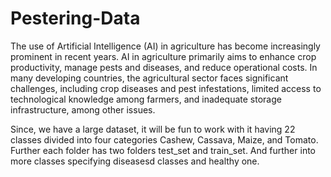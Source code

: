 # Pestering-Data
The use of Artificial Intelligence (AI) in agriculture has become increasingly prominent in recent years. AI in agriculture primarily aims to enhance crop productivity, manage pests and diseases, and reduce operational costs. In many developing countries, the agricultural sector faces significant challenges, including crop diseases and pest infestations, limited access to technological knowledge among farmers, and inadequate storage infrastructure, among other issues.

Since, we have a large dataset, it will be fun to work with it having 22 classes divided into four categories Cashew, Cassava, Maize, and Tomato. Further each folder has two folders test_set and train_set. And further into more classes specifying diseasesd classes and healthy one.
